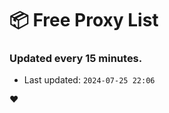# :package: Free Proxy List
### Updated every 15 minutes.

- Last updated: `2024-07-25 22:06`

:heart:

